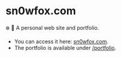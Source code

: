 # sn0wfox.com
:snowflake: 🦊 A personal web site and portfolio.

- You can access it here: [sn0wfox.com](http://sn0wfox.com).
- The portfolio is available under [/portfolio](http://sn0wfox.com/portfolio).
